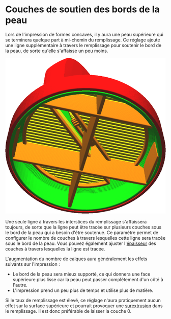 Couches de soutien des bords de la peau
====
Lors de l'impression de formes concaves, il y aura une peau supérieure qui se terminera quelque part à mi-chemin du remplissage. Ce réglage ajoute une ligne supplémentaire à travers le remplissage pour soutenir le bord de la peau, de sorte qu'elle s'affaisse un peu moins.

![Un périmètre est tracé à travers le remplissage sous le bord de la peau](../../../articles/images/skin_edge_support_thickness.png)

Une seule ligne à travers les interstices du remplissage s'affaissera toujours, de sorte que la ligne peut être tracée sur plusieurs couches sous le bord de la peau qui a besoin d'être soutenue. Ce paramètre permet de configurer le nombre de couches à travers lesquelles cette ligne sera tracée sous le bord de la peau. Vous pouvez également ajuster l'[épaisseur](skin_edge_support_thickness.md) des couches à travers lesquelles la ligne est tracée.

L'augmentation du nombre de calques aura généralement les effets suivants sur l'impression :
* Le bord de la peau sera mieux supporté, ce qui donnera une face supérieure plus lisse car la peau peut passer complètement d'un côté à l'autre.
* L'impression prend un peu plus de temps et utilise plus de matière.

Si le taux de remplissage est élevé, ce réglage n'aura pratiquement aucun effet sur la surface supérieure et pourrait provoquer une [surextrusion](../troubleshooting/overextrusion.md) dans le remplissage. Il est donc préférable de laisser la couche 0.
